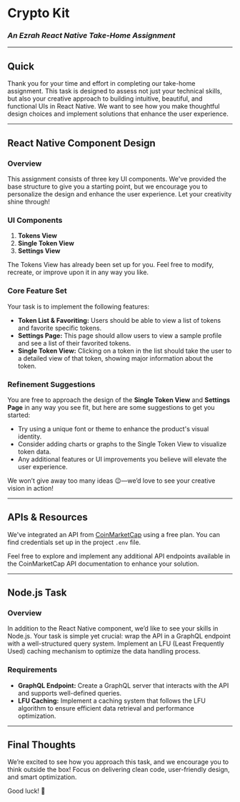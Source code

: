 # Crypto Kit
### *An Ezrah React Native Take-Home Assignment*

---

## Quick
Thank you for your time and effort in completing our take-home assignment.
This task is designed to assess not just your technical skills, but also your creative approach to building intuitive, beautiful, and functional UIs in React Native. We want to see how you make thoughtful design choices and implement solutions that enhance the user experience.

---

## React Native Component Design

### Overview
This assignment consists of three key UI components. We've provided the base structure to give you a starting point, but we encourage you to personalize the design and enhance the user experience. Let your creativity shine through!

### UI Components
1. **Tokens View**
2. **Single Token View**
3. **Settings View**

The Tokens View has already been set up for you. Feel free to modify, recreate, or improve upon it in any way you like.

### Core Feature Set
Your task is to implement the following features:

- **Token List & Favoriting:** Users should be able to view a list of tokens and favorite specific tokens.
- **Settings Page:** This page should allow users to view a sample profile and see a list of their favorited tokens.
- **Single Token View:** Clicking on a token in the list should take the user to a detailed view of that token, showing major information about the token.

### Refinement Suggestions
You are free to approach the design of the **Single Token View** and **Settings Page** in any way you see fit, but here are some suggestions to get you started:
- Try using a unique font or theme to enhance the product's visual identity.
- Consider adding charts or graphs to the Single Token View to visualize token data.
- Any additional features or UI improvements you believe will elevate the user experience.

We won’t give away too many ideas 😉—we’d love to see your creative vision in action!

---

## APIs & Resources
We've integrated an API from [CoinMarketCap](https://pro.coinmarketcap.com/) using a free plan. You can find credentials set up in the project `.env` file.

Feel free to explore and implement any additional API endpoints available in the CoinMarketCap API documentation to enhance your solution.

---

## Node.js Task

### Overview
In addition to the React Native component, we’d like to see your skills in Node.js. Your task is simple yet crucial: wrap the API in a GraphQL endpoint with a well-structured query system. Implement an LFU (Least Frequently Used) caching mechanism to optimize the data handling process.

### Requirements
- **GraphQL Endpoint:** Create a GraphQL server that interacts with the API and supports well-defined queries.
- **LFU Caching:** Implement a caching system that follows the LFU algorithm to ensure efficient data retrieval and performance optimization.

---

## Final Thoughts
We’re excited to see how you approach this task, and we encourage you to think outside the box! Focus on delivering clean code, user-friendly design, and smart optimization.

Good luck! 🚀

